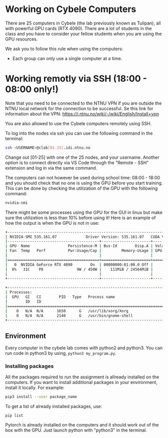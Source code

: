 # Working on Cybele Computers

There are 25 computers in Cybele (the lab previously known as Tulipan), all with powerful GPU cards (RTX 4090). There are a lot of students in the class and you have to consider your fellow students when you are using the GPU resources.

We ask you to follow this rule when using the computers:

- Each group can only use a single computer at a time.

# Working remotly via SSH (18:00 - 08:00 only!)

Note that you need to be connected to the NTNU VPN if you are outside the NTNU local network for the connection to be successful. Se this link for information about the VPN: https://i.ntnu.no/wiki/-/wiki/English/Install+vpn

You are also allowed to use the Cybele computers remotely using SSH. 

To log into the nodes via ssh you can use the following command in the terminal:

```bash
ssh <USERNAME>@clab[01-25].idi.ntnu.no
```
Change out [01-25] with one of the 25 nodes, and your username.
Another option is to connect directly via VS Code through the "Remote - SSH" extension and log in via the same command.


The computers can not however be used during school time: 08:00 - 18:00 and you should check that no one is using the GPU before you start training.
This can be done by checking the utilization of the GPU with the following command:

```bash
nvidia-smi
```
There might be some processes using the GPU for the GUI in linux but make sure the utilization is less than 10% before using it!
Here is an example of how the output is when the GPU is not in use:
```bash
+---------------------------------------------------------------------------------------+
| NVIDIA-SMI 535.161.07             Driver Version: 535.161.07   CUDA Version: 12.2     |
|-----------------------------------------+----------------------+----------------------+
| GPU  Name                 Persistence-M | Bus-Id        Disp.A | Volatile Uncorr. ECC |
| Fan  Temp   Perf          Pwr:Usage/Cap |         Memory-Usage | GPU-Util  Compute M. |
|                                         |                      |               MIG M. |
|=========================================+======================+======================|
|   0  NVIDIA GeForce RTX 4090        On  | 00000000:01:00.0 Off |                  Off |
|  0%   31C    P8               9W / 450W |    111MiB / 24564MiB |      0%      Default |
|                                         |                      |                  N/A |
+-----------------------------------------+----------------------+----------------------+

+---------------------------------------------------------------------------------------+
| Processes:                                                                            |
|  GPU   GI   CI        PID   Type   Process name                            GPU Memory |
|        ID   ID                                                             Usage      |
|=======================================================================================|
|    0   N/A  N/A      1650      G   /usr/lib/xorg/Xorg                           85MiB |
|    0   N/A  N/A      2140      G   /usr/bin/gnome-shell                         16MiB |
+---------------------------------------------------------------------------------------+
```
## Environment
Every computer in the cybele lab comes with python2 and python3.
You can run code in python3 by using, `python3 my_program.py`.


### Installing packages
All the packages required to run the assignment is allready installed on the computers.
If you want to install additional packages in your environment, install it locally. For example:

```bash
pip3 install --user package_name
```

To get a list of already installed packages, use:
```
pip list
```

Pytorch is already installed on the computers and it should work out of the box with the GPU. Just launch python with "python3" in the terminal.
